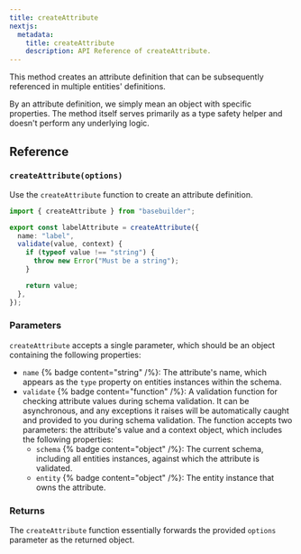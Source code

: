 ```yaml
---
title: createAttribute
nextjs:
  metadata:
    title: createAttribute
    description: API Reference of createAttribute.
---
```


This method creates an attribute definition that can be subsequently referenced in multiple entities' definitions.

By an attribute definition, we simply mean an object with specific properties. The method itself serves primarily as a type safety helper and doesn't perform any underlying logic.

## Reference

### `createAttribute(options)`

Use the `createAttribute` function to create an attribute definition.

```typescript
import { createAttribute } from "basebuilder";

export const labelAttribute = createAttribute({
  name: "label",
  validate(value, context) {
    if (typeof value !== "string") {
      throw new Error("Must be a string");
    }

    return value;
  },
});
```

### Parameters

`createAttribute` accepts a single parameter, which should be an object containing the following properties:

- `name` {% badge content="string" /%}: The attribute's name, which appears as the `type` property on entities instances within the schema.
- `validate` {% badge content="function" /%}: A validation function for checking attribute values during schema validation. It can be asynchronous, and any exceptions it raises will be automatically caught and provided to you during schema validation. The function accepts two parameters: the attribute's value and a context object, which includes the following properties:
  - `schema` {% badge content="object" /%}: The current schema, including all entities instances, against which the attribute is validated.
  - `entity` {% badge content="object" /%}: The entity instance that owns the attribute.

### Returns

The `createAttribute` function essentially forwards the provided `options` parameter as the returned object.
